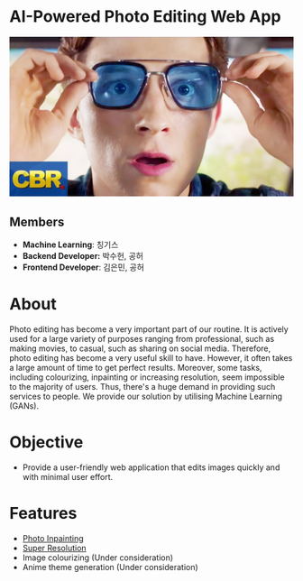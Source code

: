 # AI-Powered Photo Editing Web App

![Untitled](media/edith.png)

## Members

- **Machine Learning**: 칭기스
- **Backend Developer:** 박수헌, 공허
- **Frontend Developer**: 김은민, 공허

# About

Photo editing has become a very important part of our routine. It is actively used for a large variety of purposes ranging from professional, such as making movies, to casual, such as sharing on social media. Therefore, photo editing has become a very useful skill to have. However, it often takes a large amount of time to get perfect results. Moreover, some tasks, including colourizing, inpainting or increasing resolution, seem impossible to the majority of users.  Thus, there's a huge demand in providing such services to people. We provide our solution by utilising Machine Learning (GANs). 

# Objective

- Provide a user-friendly web application that edits images quickly and with minimal user effort.

# Features

- [Photo Inpainting](https://arxiv.org/pdf/1604.07379.pdf)
- [Super Resolution](https://arxiv.org/pdf/1609.04802.pdf)
- Image colourizing (Under consideration)
- Anime theme generation (Under consideration)
